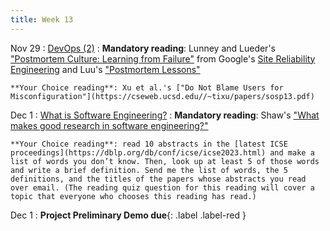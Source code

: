```yaml
---
title: Week 13
---
```


Nov 29
: [DevOps (2)](../assets/lecture-24-devops2.pdf)
  : **Mandatory reading**: Lunney and Lueder's ["Postmortem Culture: Learning from Failure"](https://sre.google/sre-book/postmortem-culture/) from Google's [Site Reliability Engineering](https://sre.google/sre-book/table-of-contents/) and Luu's ["Postmortem Lessons"](https://danluu.com/postmortem-lessons/)

    **Your Choice reading**: Xu et al.'s ["Do Not Blame Users for Misconfiguration"](https://cseweb.ucsd.edu//~tixu/papers/sosp13.pdf)

Dec 1
: [What is Software Engineering?](../assets/lecture-25-se-research.pdf)
  : **Mandatory reading**: Shaw's ["What makes good research in software engineering?"](../assets/good-se.pdf)
  
    **Your Choice reading**: read 10 abstracts in the [latest ICSE proceedings](https://dblp.org/db/conf/icse/icse2023.html) and make a list of words you don’t know. Then, look up at least 5 of those words and write a brief definition. Send me the list of words, the 5 definitions, and the titles of the papers whose abstracts you read over email. (The reading quiz question for this reading will cover a topic that everyone who chooses this reading has read.)

Dec 1
 : **Project Preliminary Demo due**{: .label .label-red } 
